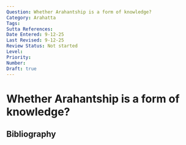 ```yaml
---
Question: Whether Arahantship is a form of knowledge?
Category: Arahatta
Tags: 
Sutta References: 
Date Entered: 9-12-25
Last Revised: 9-12-25
Review Status: Not started
Level: 
Priority: 
Number: 
Draft: true
---
```


# Whether Arahantship is a form of knowledge?

## Bibliography

<!-- 

Notes:



-->
